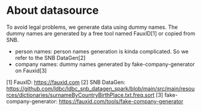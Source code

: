 # About datasource

To avoid legal problems, we generate data using dummy names. The dummy names are generated by a free tool named FauxID[1] or copied from SNB.

- person names: person names generation is kinda complicated. So we refer to the SNB DataGen[2]
- company names: dummy names generated by fake-company-generator on Fauxid[3]


[1] FauxID: https://fauxid.com
[2] SNB DataGen: https://github.com/ldbc/ldbc_snb_datagen_spark/blob/main/src/main/resources/dictionaries/surnameByCountryBirthPlace.txt.freq.sort
[3] fake-company-generator: https://fauxid.com/tools/fake-company-generator